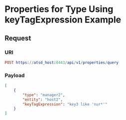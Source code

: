 # Properties for Type Using keyTagExpression Example

## Request

### URI

```elm
POST https://atsd_host:8443/api/v1/properties/query
```

### Payload

```json
[
    {
        "type": "manager2",
        "entity": "host2",
        "keyTagExpression": "key3 like 'nur*'"
    }
]
```
